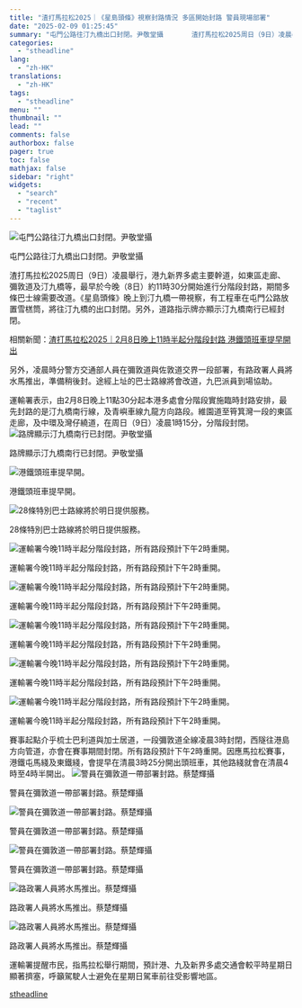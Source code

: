 ```yaml
---
title: "渣打馬拉松2025｜《星島頭條》視察封路情況 多區開始封路 警員現場部署"
date: "2025-02-09 01:25:45"
summary: "屯門公路往汀九橋出口封閉。尹敬堂攝       渣打馬拉松2025周日（9日）凌晨舉行，港九..."
categories:
  - "stheadline"
lang:
  - "zh-HK"
translations:
  - "zh-HK"
tags:
  - "stheadline"
menu: ""
thumbnail: ""
lead: ""
comments: false
authorbox: false
pager: true
toc: false
mathjax: false
sidebar: "right"
widgets:
  - "search"
  - "recent"
  - "taglist"
---
```


![屯門公路往汀九橋出口封閉。尹敬堂攝](https://image.stheadline.com/f/680p0/0x0/100/none/33ba420e107a028cd677fb32179bbbcf/stheadline/inewsmedia/20250208/_2025020900302921531.jpg)

屯門公路往汀九橋出口封閉。尹敬堂攝




渣打馬拉松2025周日（9日）凌晨舉行，港九新界多處主要幹道，如東區走廊、彌敦道及汀九橋等，最早於今晚（8日）約11時30分開始進行分階段封路，期間多條巴士線需要改道。《星島頭條》晚上到汀九橋一帶視察，有工程車在屯門公路放置雪榚筒，將往汀九橋的出口封閉。另外，道路指示牌亦顯示汀九橋南行已經封閉。

相關新聞：[渣打馬拉松2025｜2月8日晚上11時半起分階段封路 港鐵頭班車提早開出](https://www.stheadline.com/society/3426865/%E6%B8%A3%E6%89%93%E9%A6%AC%E6%8B%89%E6%9D%BE20252%E6%9C%888%E6%97%A5%E6%99%9A%E4%B8%8A11%E6%99%82%E5%8D%8A%E8%B5%B7%E5%88%86%E9%9A%8E%E6%AE%B5%E5%B0%81%E8%B7%AF-%E6%B8%AF%E9%90%B5%E9%A0%AD%E7%8F%AD%E8%BB%8A%E6%8F%90%E6%97%A9%E9%96%8B%E5%87%BA)

另外，凌晨時分警方交通部人員在彌敦道與佐敦道交界一段部署，有路政署人員將水馬推出，準備稍後封。途經上址的巴士路線將會改道，九巴派員到場協助。

運輸署表示，由2月8日晚上11點30分起本港多處會分階段實施臨時封路安排，最先封路的是汀九橋南行線，及青嶼車線九龍方向路段。維園道至筲箕灣一段的東區走廊，及中環及灣仔繞道，在周日（9日）凌晨1時15分，分階段封閉。
 ![路牌顯示汀九橋南行已封閉。尹敬堂攝](https://image.hkhl.hk/f/1024p0/0x0/100/none/260e6a07c19600ca5d117304af04a3e1/2025-02/KakaoTalk_Photo_2025-02-09-00-20-29_001.jpeg)


路牌顯示汀九橋南行已封閉。尹敬堂攝



 ![港鐵頭班車提早開。](https://image.hkhl.hk/f/1024p0/0x0/100/none/49f7099ac59bb70f83805909b64056c4/2025-02/145.JPG)


港鐵頭班車提早開。



 ![28條特別巴士路線將於明日提供服務。](https://image.hkhl.hk/f/1024p0/0x0/100/none/8327755711559e956e0acd4c13615a8f/2025-02/113.JPG)


28條特別巴士路線將於明日提供服務。



 ![運輸署今晚11時半起分階段封路，所有路段預計下午2時重開。](https://image.hkhl.hk/f/1024p0/0x0/100/none/5577115b436166e8a3f17e439df1972c/2025-02/E.PNG)


運輸署今晚11時半起分階段封路，所有路段預計下午2時重開。



 ![運輸署今晚11時半起分階段封路，所有路段預計下午2時重開。](https://image.hkhl.hk/f/1024p0/0x0/100/none/0ef5228a26d89efa625e4f2c6aaba6b6/2025-02/A.PNG)


運輸署今晚11時半起分階段封路，所有路段預計下午2時重開。



 ![運輸署今晚11時半起分階段封路，所有路段預計下午2時重開。](https://image.hkhl.hk/f/1024p0/0x0/100/none/7cbad40355752c97a165826deb17f8f7/2025-02/D1.png)


運輸署今晚11時半起分階段封路，所有路段預計下午2時重開。



 ![運輸署今晚11時半起分階段封路，所有路段預計下午2時重開。](https://image.hkhl.hk/f/1024p0/0x0/100/none/fe8af89e81df27dcac973c696e94d47b/2025-02/C.PNG)


運輸署今晚11時半起分階段封路，所有路段預計下午2時重開。



 ![運輸署今晚11時半起分階段封路，所有路段預計下午2時重開。](https://image.hkhl.hk/f/1024p0/0x0/100/none/77229760e2380dd7393792022ad31d42/2025-02/B.PNG)


運輸署今晚11時半起分階段封路，所有路段預計下午2時重開。




賽事起點介乎梳士巴利道與加士居道，一段彌敦道全線凌晨3時封閉，西隧往港島方向管道，亦會在賽事期間封閉。所有路段預計下午2時重開。因應馬拉松賽事，港鐵屯馬綫及東鐵綫，會提早在清晨3時25分開出頭班車，其他路綫就會在清晨4時至4時半開出。
 ![警員在彌敦道一帶部署封路。蔡楚輝攝](https://image.hkhl.hk/f/1024p0/0x0/100/none/21d28bf6000d2e25b5e499032320f78c/2025-02/KakaoTalk_Photo_2025-02-09-00-52-39_008.jpeg)


警員在彌敦道一帶部署封路。蔡楚輝攝



 ![警員在彌敦道一帶部署封路。蔡楚輝攝](https://image.hkhl.hk/f/1024p0/0x0/100/none/a2a9755ba1c39daf8c94fa8ce1c495be/2025-02/KakaoTalk_Photo_2025-02-09-01-06-14_004.jpeg)


警員在彌敦道一帶部署封路。蔡楚輝攝



 ![警員在彌敦道一帶部署封路。蔡楚輝攝](https://image.hkhl.hk/f/1024p0/0x0/100/none/e1f377d69766e355171dce33b775554a/2025-02/KakaoTalk_Photo_2025-02-09-01-06-04_001.jpeg)


警員在彌敦道一帶部署封路。蔡楚輝攝



 ![路政署人員將水馬推出。蔡楚輝攝](https://image.hkhl.hk/f/1024p0/0x0/100/none/9f5d052a597429814c020141618dc7f1/2025-02/KakaoTalk_Photo_2025-02-09-00-53-09_018.jpeg)


路政署人員將水馬推出。蔡楚輝攝



 ![路政署人員將水馬推出。蔡楚輝攝](https://image.hkhl.hk/f/1024p0/0x0/100/none/824fcbaee51094ae8736ba5eb7080580/2025-02/KakaoTalk_Photo_2025-02-09-00-52-57_014.jpeg)


路政署人員將水馬推出。蔡楚輝攝




運輸署提醒市民，指馬拉松舉行期間，預計港、九及新界多處交通會較平時星期日顯著擠塞，呼籲駕駛人士避免在星期日駕車前往受影響地區。

[stheadline](https://std.stheadline.com/realtime/article/2051649/即時-港聞-渣打馬拉松2025-星島頭條-視察封路情況-多區開始封路-警員現場部署)
